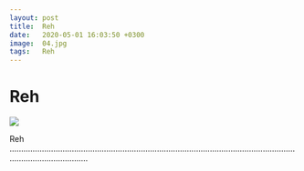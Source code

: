 ```yaml
---
layout: post
title:  Reh
date:   2020-05-01 16:03:50 +0300
image:  04.jpg
tags:   Reh
---
```


# Reh

![]({{site.baseurl}}/img/00.jpg)

Reh ..............................................................................................................................................................